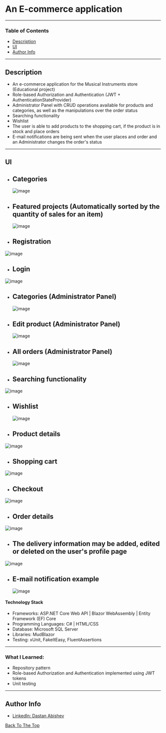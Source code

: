 # An E-commerce application

---

### Table of Contents

- [Description](#description)
- [UI](#ui)
- [Author Info](#author-info)

---

## Description
- An e-commerce application for the Musical Instruments store (Educational project)
- Role-based Authorization and Authentication (JWT + AuthenticationStateProvider)
- Administrator Panel with CRUD operations available for products and categories, as well as the manipulations over the order status
- Searching functionality
- Wishlist
- The user is able to add products to the shopping cart, if the product is in stock and place orders
- E-mail notifications are being sent when the user places and order and an Administrator changes the order's status

---

## UI
- Categories
  ---
   
  ![image](https://github.com/AbishevDastan/MusicStore/assets/92532796/48da3e9e-602d-4040-b8f7-24313b93dca0)
  
  
- Featured projects (Automatically sorted by the quantity of sales for an item)
  ---

  ![image](https://github.com/AbishevDastan/MusicStore/assets/92532796/0536328b-36e2-46ca-b6ba-c6e3d2afebf3)
  
- Registration
  ---

![image](https://github.com/AbishevDastan/MusicStore/assets/92532796/75d288b4-2360-4307-9bae-085ac90f018a)

- Login
  ---
  
![image](https://github.com/AbishevDastan/MusicStore/assets/92532796/28f5b78a-9d96-4eda-b93f-a9098bf19add)

  
- Categories (Administrator Panel)
  ---
  
  ![image](https://github.com/AbishevDastan/MusicStore/assets/92532796/dc9b8c19-dd1b-49da-9e3b-a46f690f2bbc)

  
- Edit product (Administrator Panel)
  ---
  
  ![image](https://github.com/AbishevDastan/MusicStore/assets/92532796/2a0bfbe7-5f21-4f7c-bf69-88dcadf7e012)

- All orders (Administrator Panel)
  ---
  
  ![image](https://github.com/AbishevDastan/MusicStore/assets/92532796/5111342a-7847-4a8e-9478-0e5766febe40)


- Searching functionality
  ---

![image](https://github.com/AbishevDastan/MusicStore/assets/92532796/3c64a266-d1f0-46c4-9e4c-594e6ccc2f0d)


- Wishlist
  ---

  ![image](https://github.com/AbishevDastan/MusicStore/assets/92532796/87462134-ba8f-4fc7-b39a-6b089cb99331)
  

- Product details
  ---

![image](https://github.com/AbishevDastan/MusicStore/assets/92532796/a046997e-b5e2-4a8e-bd49-4a85d528b2bc)

- Shopping cart
  ---

![image](https://github.com/AbishevDastan/MusicStore/assets/92532796/8fde9a5f-d5b9-4414-a520-db24af2cf9bb)

- Checkout
  ---

![image](https://github.com/AbishevDastan/MusicStore/assets/92532796/9e96ad9b-9913-4c83-b8ce-5a328a8c39e9)

- Order details
  ---

![image](https://github.com/AbishevDastan/MusicStore/assets/92532796/897c606f-4653-4e35-b5b9-3755641b2f05)



- The delivery information may be added, edited or deleted on the user's profile page
  ---
  
![image](https://github.com/AbishevDastan/MusicStore/assets/92532796/92771ce7-ec6e-41c2-8a25-5635a87ea883)



- E-mail notification example
  ---
  
  ![image](https://github.com/AbishevDastan/MusicStore/assets/92532796/e44d31fb-f306-4b45-a227-d8fa78f46734)



#### Technology Stack

- Frameworks: ASP.NET Core Web API | Blazor WebAssembly | Entity Framework (EF) Core
- Programming Languages: C# | HTML/CSS
- Database: Microsoft SQL Server
- Libraries: MudBlazor
- Testing: xUnit, FakeItEasy, FluentAssertions

---
### What I Learned:
- Repository pattern
- Role-based Authorization and Authentication implemented using JWT tokens
- Unit testing
---

## Author Info

- [LinkedIn: Dastan Abishev](https://www.linkedin.com/in/dastan-abishev)

[Back To The Top](#an-e-commerce-application)
